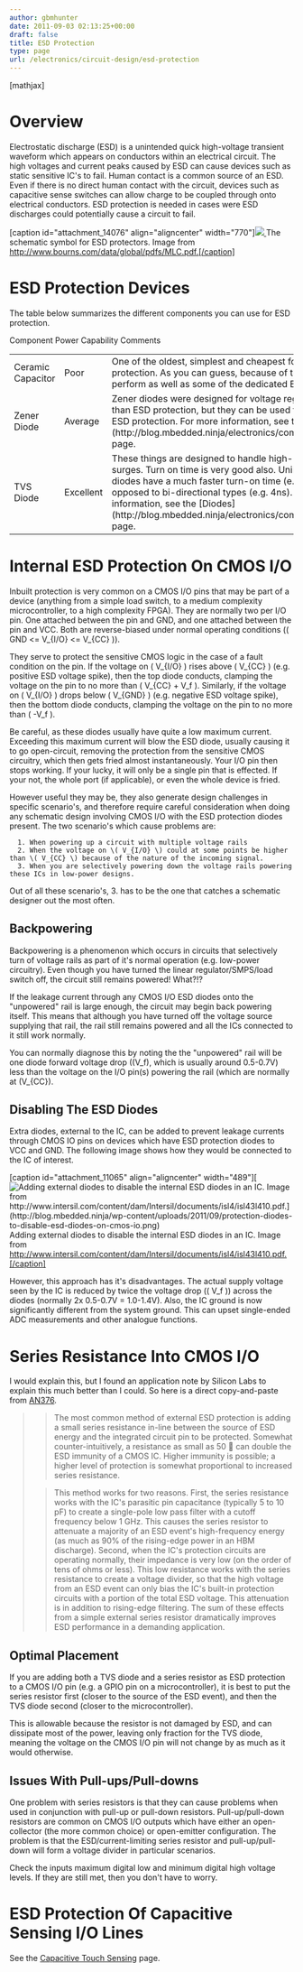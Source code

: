 ```yaml
---
author: gbmhunter
date: 2011-09-03 02:13:25+00:00
draft: false
title: ESD Protection
type: page
url: /electronics/circuit-design/esd-protection
---
```


[mathjax]




# Overview




Electrostatic discharge (ESD) is a unintended quick high-voltage transient waveform which appears on conductors within an electrical circuit. The high voltages and current peaks caused by ESD can cause devices such as static sensitive IC's to fail. Human contact is a common source of an ESD. Even if there is no direct human contact with the circuit, devices such as capacitive sense switches can allow charge to be coupled through onto electrical conductors. ESD protection is needed in cases were ESD discharges could potentially cause a circuit to fail.


[caption id="attachment_14076" align="aligncenter" width="770"][![](http://blog.mbedded.ninja/wp-content/uploads/2011/09/esd-protectors-schematic-symbol.png)
](http://blog.mbedded.ninja/wp-content/uploads/2011/09/esd-protectors-schematic-symbol.png) The schematic symbol for ESD protectors. Image from http://www.bourns.com/data/global/pdfs/MLC.pdf.[/caption]


# ESD Protection Devices




The table below summarizes the different components you can use for ESD protection.


<table >

<tr >
Component
Power Capability
Comments
</tr>

<tbody >
<tr >

<td >Ceramic Capacitor
</td>

<td >Poor
</td>

<td >One of the oldest, simplest and cheapest forms of ESD protection. As you can guess, because of this, it does not perform as well as some of the dedicated ESD devices.
</td>
</tr>
<tr >

<td >Zener Diode
</td>

<td >Average
</td>

<td >Zener diodes were designed for voltage regulation rather than ESD protection, but they can be used for low-power ESD protection. For more information, see the [Diodes](http://blog.mbedded.ninja/electronics/components/diodes) page.
</td>
</tr>
<tr >

<td >TVS Diode
</td>

<td >Excellent
</td>

<td >These things are designed to handle high-power ESD surges. Turn on time is very good also. Uni-directional TVS diodes have a much faster turn-on time (e.g. 4ps) as opposed to bi-directional types (e.g. 4ns). For more information, see the [Diodes](http://blog.mbedded.ninja/electronics/components/diodes) page.
</td>
</tr>
</tbody>
</table>


# Internal ESD Protection On CMOS I/O




Inbuilt protection is very common on a CMOS I/O pins that may be part of a device (anything from a simple load switch, to a medium complexity microcontroller, to a high complexity FPGA). They are normally two per I/O pin. One attached between the pin and GND, and one attached between the pin and VCC. Both are reverse-biased under normal operating conditions (\( GND <= V_{I/O} <= V_{CC} \)).




They serve to protect the sensitive CMOS logic in the case of a fault condition on the pin. If the voltage on \( V_{I/O} \) rises above \( V_{CC} \) (e.g. positive ESD voltage spike), then the top diode conducts, clamping the voltage on the pin to no more than \( V_{CC} + V_f \). Similarly, if the voltage on \( V_{I/O} \) drops below \( V_{GND} \) (e.g. negative ESD voltage spike), then the bottom diode conducts, clamping the voltage on the pin to no more than \( -V_f \).




Be careful, as these diodes usually have quite a low maximum current. Exceeding this maximum current will blow the ESD diode, usually causing it to go open-circuit, removing the protection from the sensitive CMOS circuitry, which then gets fried almost instantaneously. Your I/O pin then stops working. If your lucky, it will only be a single pin that is effected. If your not, the whole port (if applicable), or even the whole device is fried.




However useful they may be, they also generate design challenges in specific scenario's, and therefore require careful consideration when doing any schematic design involving CMOS I/O with the ESD protection diodes present. The two scenario's which cause problems are:





	  1. When powering up a circuit with multiple voltage rails
	  2. When the voltage on \( V_{I/O} \) could at some points be higher than \( V_{CC} \) because of the nature of the incoming signal.
	  3. When you are selectively powering down the voltage rails powering these ICs in low-power designs.



Out of all these scenario's, 3. has to be the one that catches a schematic designer out the most often.




## Backpowering




Backpowering is a phenomenon which occurs in circuits that selectively turn of voltage rails as part of it's normal operation (e.g. low-power circuitry). Even though you have turned the linear regulator/SMPS/load switch off, the circuit still remains powered! What?!?




If the leakage current through any CMOS I/O ESD diodes onto the "unpowered" rail is large enough, the circuit may begin back powering itself. This means that although you have turned off the voltage source supplying that rail, the rail still remains powered and all the ICs connected to it still work normally.




You can normally diagnose this by noting the the "unpowered" rail will be one diode forward voltage drop (\(V_f\), which is usually around 0.5-0.7V) less than the voltage on the I/O pin(s) powering the rail (which are normally at \(V_{CC}\).




## Disabling The ESD Diodes




Extra diodes, external to the IC, can be added to prevent leakage currents through CMOS IO pins on devices which have ESD protection diodes to VCC and GND. The following image shows how they would be connected to the IC of interest.


[caption id="attachment_11065" align="aligncenter" width="489"][![Adding external diodes to disable the internal ESD diodes in an IC. Image from http://www.intersil.com/content/dam/Intersil/documents/isl4/isl43l410.pdf.](http://blog.mbedded.ninja/wp-content/uploads/2011/09/protection-diodes-to-disable-esd-diodes-on-cmos-io.png)
](http://blog.mbedded.ninja/wp-content/uploads/2011/09/protection-diodes-to-disable-esd-diodes-on-cmos-io.png) Adding external diodes to disable the internal ESD diodes in an IC. Image from http://www.intersil.com/content/dam/Intersil/documents/isl4/isl43l410.pdf.[/caption]


However, this approach has it's disadvantages. The actual supply voltage seen by the IC is reduced by twice the voltage drop (\( V_f \)) across the diodes (normally 2x 0.5-0.7V = 1.0-1.4V). Also, the IC ground is now significantly different from the system ground. This can upset single-ended ADC measurements and other analogue functions.




# Series Resistance Into CMOS I/O




I would explain this, but I found an application note by Silicon Labs to explain this much better than I could. So here is a direct copy-and-paste from [AN376](http://www.silabs.com/Support%20Documents/TechnicalDocs/AN376.pdf).




<blockquote>

> 
> The most common method of external ESD protection is adding a small series resistance in-line between the source of ESD energy and the integrated circuit pin to be protected. Somewhat counter-intuitively, a resistance as small as 50  can double the ESD immunity of a CMOS IC. Higher immunity is possible; a higher level of protection is somewhat proportional to increased series resistance.
> 
> 

> 
> This method works for two reasons. First, the series resistance works with the IC's parasitic pin capacitance (typically 5 to 10 pF) to create a single-pole low pass filter with a cutoff frequency below 1 GHz. This causes the series resistor to attenuate a majority of an ESD event's high-frequency energy (as much as 90% of the rising-edge power in an HBM discharge). Second, when the IC's protection circuits are operating normally, their impedance is very low (on the order of tens of ohms or less). This low resistance works with the series resistance to create a voltage divider, so that the high voltage from an ESD event can only bias the IC's built-in protection circuits with a portion of the total ESD voltage. This attenuation is in addition to rising-edge filtering. The sum of these effects from a simple external series resistor dramatically improves ESD performance in a demanding application.
> 
> 
</blockquote>




## Optimal Placement




If you are adding both a TVS diode and a series resistor as ESD protection to a CMOS I/O pin (e.g. a GPIO pin on a microcontroller), it is best to put the series resistor first (closer to the source of the ESD event), and then the TVS diode second (closer to the microcontroller).




This is allowable because the resistor is not damaged by ESD, and can dissipate most of the power, leaving only fraction for the TVS diode, meaning the voltage on the CMOS I/O pin will not change by as much as it would otherwise.




## Issues With Pull-ups/Pull-downs




One problem with series resistors is that they can cause problems when used in conjunction with pull-up or pull-down resistors. Pull-up/pull-down resistors are common on CMOS I/O outputs which have either an open-collector (the more common choice) or open-emitter configuration. The problem is that the ESD/current-limiting series resistor and pull-up/pull-down will form a voltage divider in particular scenarios.




Check the inputs maximum digital low and minimum digital high voltage levels. If they are still met, then you don't have to worry.




# ESD Protection Of Capacitive Sensing I/O Lines




See the [Capacitive Touch Sensing](http://blog.mbedded.ninja/electronics/circuit-design/capacitive-touch-sensing) page.
